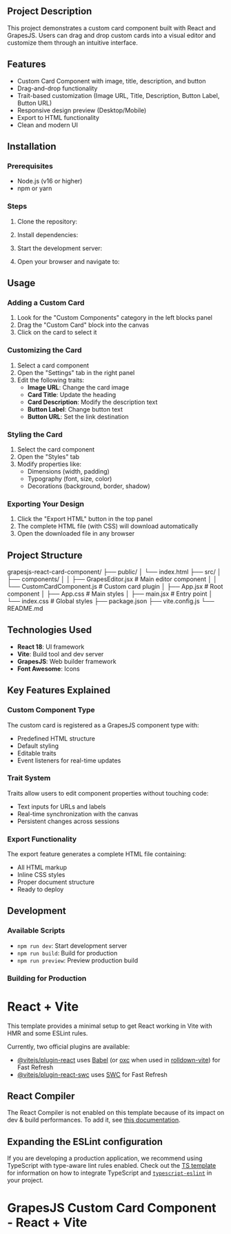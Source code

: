 
## Project Description

This project demonstrates a custom card component built with React and GrapesJS. Users can drag and drop custom cards into a visual editor and customize them through an intuitive interface.

## Features

-  Custom Card Component with image, title, description, and button
- Drag-and-drop functionality
-  Trait-based customization (Image URL, Title, Description, Button Label, Button URL)
- Responsive design preview (Desktop/Mobile)
-  Export to HTML functionality
-  Clean and modern UI

## Installation

### Prerequisites

- Node.js (v16 or higher)
- npm or yarn

### Steps

1. Clone the repository:

2. Install dependencies:

3. Start the development server:

4. Open your browser and navigate to:

## Usage

### Adding a Custom Card

1. Look for the "Custom Components" category in the left blocks panel
2. Drag the "Custom Card" block into the canvas
3. Click on the card to select it

### Customizing the Card

1. Select a card component
2. Open the "Settings" tab in the right panel
3. Edit the following traits:
   - **Image URL**: Change the card image
   - **Card Title**: Update the heading
   - **Card Description**: Modify the description text
   - **Button Label**: Change button text
   - **Button URL**: Set the link destination

### Styling the Card

1. Select the card component
2. Open the "Styles" tab
3. Modify properties like:
   - Dimensions (width, padding)
   - Typography (font, size, color)
   - Decorations (background, border, shadow)

### Exporting Your Design

1. Click the "Export HTML" button in the top panel
2. The complete HTML file (with CSS) will download automatically
3. Open the downloaded file in any browser

## Project Structure

grapesjs-react-card-component/
├── public/
│ └── index.html
├── src/
│ ├── components/
│ │ ├── GrapesEditor.jsx # Main editor component
│ │ └── CustomCardComponent.js # Custom card plugin
│ ├── App.jsx # Root component
│ ├── App.css # Main styles
│ ├── main.jsx # Entry point
│ └── index.css # Global styles
├── package.json
├── vite.config.js
└── README.md


## Technologies Used

- **React 18**: UI framework
- **Vite**: Build tool and dev server
- **GrapesJS**: Web builder framework
- **Font Awesome**: Icons

## Key Features Explained

### Custom Component Type

The custom card is registered as a GrapesJS component type with:
- Predefined HTML structure
- Default styling
- Editable traits
- Event listeners for real-time updates

### Trait System

Traits allow users to edit component properties without touching code:
- Text inputs for URLs and labels
- Real-time synchronization with the canvas
- Persistent changes across sessions

### Export Functionality

The export feature generates a complete HTML file containing:
- All HTML markup
- Inline CSS styles
- Proper document structure
- Ready to deploy

## Development

### Available Scripts

- `npm run dev`: Start development server
- `npm run build`: Build for production
- `npm run preview`: Preview production build

### Building for Production


# React + Vite

This template provides a minimal setup to get React working in Vite with HMR and some ESLint rules.

Currently, two official plugins are available:

- [@vitejs/plugin-react](https://github.com/vitejs/vite-plugin-react/blob/main/packages/plugin-react) uses [Babel](https://babeljs.io/) (or [oxc](https://oxc.rs) when used in [rolldown-vite](https://vite.dev/guide/rolldown)) for Fast Refresh
- [@vitejs/plugin-react-swc](https://github.com/vitejs/vite-plugin-react/blob/main/packages/plugin-react-swc) uses [SWC](https://swc.rs/) for Fast Refresh

## React Compiler

The React Compiler is not enabled on this template because of its impact on dev & build performances. To add it, see [this documentation](https://react.dev/learn/react-compiler/installation).

## Expanding the ESLint configuration

If you are developing a production application, we recommend using TypeScript with type-aware lint rules enabled. Check out the [TS template](https://github.com/vitejs/vite/tree/main/packages/create-vite/template-react-ts) for information on how to integrate TypeScript and [`typescript-eslint`](https://typescript-eslint.io) in your project.
# GrapesJS Custom Card Component - React + Vite
